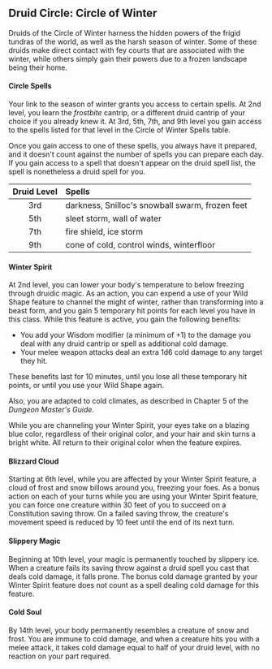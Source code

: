 ## Druid Circle: Circle of Winter
Druids of the Circle of Winter harness the hidden powers of the frigid tundras of the world, as well as the harsh season of winter. Some of these druids make direct contact with fey courts that are associated with the winter, while others simply gain their powers due to a frozen landscape being their home.

#### Circle Spells
Your link to the season of winter grants you access to certain spells. At 2nd level, you learn the *frostbite* cantrip, or a different druid cantrip of your choice if you already knew it. At 3rd, 5th, 7th, and 9th level you gain access to the spells listed for that level in the Circle of Winter Spells table.

Once you gain access to one of these spells, you always have it prepared, and it doesn't count against the number of spells you can prepare each day. If you gain access to a spell that doesn't appear on the druid spell list, the spell is nonetheless a druid spell for you.

| Druid Level | Spells |
|:----:|:------------- |
| 3rd | darkness, Snilloc's snowball swarm, frozen feet |
| 5th | sleet storm, wall of water |
| 7th | fire shield, ice storm |
| 9th | cone of cold, control winds, winterfloor |

#### Winter Spirit
At 2nd level, you can lower your body's temperature to below freezing through druidic magic. As an action, you can expend a use of your Wild Shape feature to channel the might of winter, rather than transforming into a beast form, and you gain 5 temporary hit points for each level you have in this class. While this feature is active, you gain the following benefits:

- You add your Wisdom modifier (a minimum of +1) to the damage you deal with any druid cantrip or spell as additional cold damage.
- Your melee weapon attacks deal an extra 1d6 cold damage to any target they hit.

These benefits last for 10 minutes, until you lose all these temporary hit points, or until you use your Wild Shape again.

Also, you are adapted to cold climates, as described in Chapter 5 of the *Dungeon Master's Guide.*

While you are channeling your Winter Spirit, your eyes take on a blazing blue color, regardless of their original color, and your hair and skin turns a bright white. All return to their original color when the feature expires.

#### Blizzard Cloud
Starting at 6th level, while you are affected by your Winter Spirit feature, a cloud of frost and snow billows around you, freezing your foes. As a bonus action on each of your turns while you are using your Winter Spirit feature, you can force one creature within 30 feet of you to succeed on a Constitution saving throw. On a failed saving throw, the creature's movement speed is reduced by 10 feet until the end of its next turn.

#### Slippery Magic
Beginning at 10th level, your magic is permanently touched by slippery ice. When a creature fails its saving throw against a druid spell you cast that deals cold damage, it falls prone. The bonus cold damage granted by your Winter Spirit feature does not count as a spell dealing cold damage for this feature.

#### Cold Soul
By 14th level, your body permanently resembles a creature of snow and frost. You are immune to cold damage, and when a creature hits you with a melee attack, it takes cold damage equal to half of your druid level, with no reaction on your part required.
